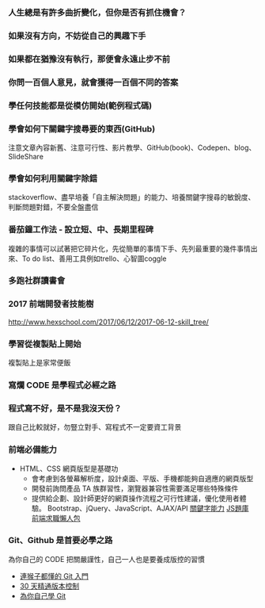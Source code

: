 
### 人生總是有許多曲折變化，但你是否有抓住機會？
### 如果沒有方向，不妨從自己的興趣下手
### 如果都在猶豫沒有執行，那便會永遠止步不前
### 你問一百個人意見，就會獲得一百個不同的答案
### 學任何技能都是從模仿開始(範例程式碼)
### 學會如何下關鍵字搜尋要的東西(GitHub)
注意文章內容新舊、注意可行性、影片教學、GitHub(book)、Codepen、blog、 SlideShare 
### 學會如何利用關鍵字除錯
stackoverflow、盡早培養「自主解決問題」的能力、培養關鍵字搜尋的敏銳度、判斷問題對錯，不要全盤盡信
### 番茄鐘工作法 - 設立短、中、長期里程碑
複雜的事情可以試著把它碎片化，先從簡單的事情下手、先列最重要的幾件事情出來、To do list、善用工具例如trello、心智圖coggle
### 多跑社群讀書會
### 2017 前端開發者技能樹
http://www.hexschool.com/2017/06/12/2017-06-12-skill_tree/
### 學習從複製貼上開始
複製貼上是家常便飯
### 寫爛 CODE 是學程式必經之路
### 程式寫不好，是不是我沒天份？
跟自己比較就好，勿豎立對手、寫程式不一定要資工背景
### 前端必備能力
- HTML、CSS 網頁版型是基礎功
  - 會考慮到各螢幕解析度，設計桌面、平版、手機都能夠自適應的網頁版型
  - 開發前詢問產品 TA 族群習性，瀏覽器兼容性需要滿足哪些特殊條件
  - 提供給企劃、設計師更好的網頁操作流程之可行性建議，優化使用者體驗。
Bootstrap、jQuery、JavaScript、AJAX/API
[關鍵字能力](https://www.facebook.com/hexschool/photos/a.610345345781449.1073741828.608977889251528/671392703010046/?type=3&theater)
[JS題庫](https://docs.google.com/forms/d/e/1FAIpQLSeBrQ9NspE3_6MCk2Fi0rMfu3baVcnNrPIEhvKz5ZsB3pwnNw/viewform?c=0&w=1)
[前端求職懶人包](https://quip.com/D59vAxcgG8Qc)
### Git、Github 是首要必學之路
為你自己的 CODE 把關嚴謹性，自己一人也是要養成版控的習慣
- [連猴子都懂的 Git 入門](https://backlog.com/git-tutorial/tw/)
- [30 天精通版本控制](https://github.com/doggy8088/Learn-Git-in-30-days)
- [為你自己學 Git](https://gitbook.tw/?utm_source=hexschool&utm_campaign=IT)
### 
### 
###
### 
### 
### 
### 
### 
### 
### 
### 
### 
### 
### 
